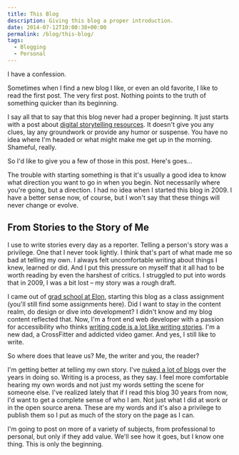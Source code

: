 ```yaml
---
title: This Blog
description: Giving this blog a proper introduction.
date: 2014-07-12T10:00:38+00:00
permalink: /blog/this-blog/
tags:
  - Blogging
  - Personal
---
```


I have a confession.

Sometimes when I find a new blog I like, or even an old favorite, I like to read the first post. The very first post. Nothing points to the truth of something quicker than its beginning.

I say all that to say that this blog never had a proper beginning. It just starts with a post about [digital storytelling resources](/blog/7-amazing-digital-storytelling-sites/). It doesn't give you any clues, lay any groundwork or provide any humor or suspense. You have no idea where I'm headed or what might make me get up in the morning.  Shameful, really.

So I'd like to give you a few of those in this post. Here's goes...

The trouble with starting something is that it's usually a good idea to know what direction you want to go in when you begin. Not necessarily where you're going, but a direction. I had no idea when I started this blog in 2009. I have a better sense now, of course, but I won't say that these things will never change or evolve.

## From Stories to the Story of Me

I use to write stories every day as a reporter. Telling a person's story was a privilege. One that I never took lightly. I think that's part of what made me so bad at telling my own. I always felt uncomfortable writing about things I knew, learned or did. And I put this pressure on myself that it all had to be worth reading by even the harshest of critics. I struggled to put into words that in 2009, I was a bit lost – my story was a rough draft.

I came out of [grad school at Elon](http://www.elon.edu/e-web/academics/communications/interactive_media/), starting this blog as a class assignment (you'll still find some assignments here). Did I want to stay in the content realm, do design or dive into development? I didn't know and my blog content reflected that. Now, I'm a front end web developer with a passion for accessibility who thinks [writing code is a lot like writing stories](/blog/writing-stories-and-code/). I'm a new dad, a CrossFitter and addicted video gamer. And yes, I still like to write.

So where does that leave us? Me, the writer and you, the reader?

I'm getting better at telling my own story. I've [nuked a lot of blogs](/blog/dead-blogs-blogging-and-getting-better/) over the years in doing so. Writing is a process, as they say. I feel more comfortable hearing my own words and not just my words setting the scene for someone else. I've realized lately that if I read this blog 30 years from now, I'd want to get a complete sense of who I am. Not just what I did at work or in the open source arena. These are my words and it's also a privilege to publish them so I put as much of the story on the page as I can.

I'm going to post on more of a variety of subjects, from professional to personal, but only if they add value. We'll see how it goes, but I know one thing. This is only the beginning.